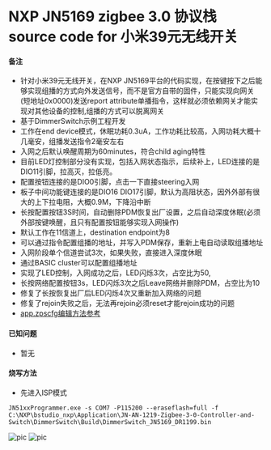 # NXP JN5169 zigbee 3.0 协议栈source code for 小米39元无线开关

#### 备注
- 针对小米39元无线开关，在NXP JN5169平台的代码实现，在按键按下之后能够实现组播的方式向外发送信号，而不是官方自带的固件，只能实现向网关(短地址0x0000)发送report attribute单播指令，这样就必须依赖网关才能实现对其他设备的控制,组播的方式可以脱离网关
- 基于DimmerSwitch示例工程开发
- 工作在end device模式，休眠功耗0.3uA，工作功耗比较高，入网功耗大概十几毫安，组播发送指令2毫安左右
- 入网之后默认唤醒周期为60minutes，符合child aging特性
- 目前LED灯控制部分没有实现，包括入网状态指示，后续补上，LED连接的是DIO11引脚，拉高灭，拉低亮。
- 配置按钮连接的是DIO0引脚，点击一下直接steering入网
- 板子中间功能键连接的是DIO16 DIO17引脚，默认为高阻状态，因外外部有很大的上下拉电阻，大概0.9M，下降沿中断
- 长按配置按钮3S时间，自动删除PDM恢复出厂设置，之后自动深度休眠(必须外部按键唤醒，且只有配置按钮能够实现入网操作)
- 默认工作在11信道上，destination endpoint为8
- 可以通过指令配置组播的地址，并写入PDM保存，重新上电自动读取组播地址
- 入网阶段单个信道尝试3次，如果失败，直接进入深度休眠
- 通过BASIC cluster可以配置组播地址
- 实现了LED控制，入网成功之后，LED闪烁3次，占空比为50,
- 长按网络配置按钮3s，LED闪烁3次之后Leave网络并删除PDM，占空比为10
- 修复了长按恢复出厂后LED闪烁4次又重新加入网络的问题
- 修复了rejoin失败之后，无法再rejoin必须reset才能rejoin成功的问题
- [app.zpscfg编辑方法参考](https://blog.csdn.net/code_style/article/details/90487512)

#### 已知问题
- 暂无

#### 烧写方法
- 先进入ISP模式
```
JN51xxProgrammer.exe -s COM7 -P115200 --eraseflash=full -f C:\NXP\bstudio_nxp\Application\JN-AN-1219-Zigbee-3-0-Controller-and-Switch\DimmerSwitch\Build\DimmerSwitch_JN5169_DR1199.bin
```

![pic](https://am.zdmimg.com/201603/10/56e1344deed61.jpg_e600.jpg)
![pic](https://am.zdmimg.com/201609/25/57e74c058d09f.jpg_e600.jpg)
